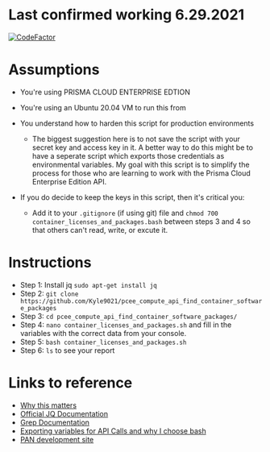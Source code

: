 # Last confirmed working 6.29.2021
[![CodeFactor](https://www.codefactor.io/repository/github/kyle9021/pcee_compute_api_find_container_software_packages/badge)](https://www.codefactor.io/repository/github/kyle9021/pcee_compute_api_find_container_software_packages)
# Assumptions

* You're using PRISMA CLOUD ENTERPRISE EDTION
* You're using an Ubuntu 20.04 VM to run this from
* You understand how to harden this script for production environments

  * The biggest suggestion here is to not save the script with your secret key and access key in it. A better way to do this might be to have a seperate script which exports those credentials as environmental variables. My goal with this script is to simplify the process for those who are learning to work with the Prisma Cloud Enterprise Edition API. 
  
* If you do decide to keep the keys in this script, then it's critical you:
  
   * Add it to your `.gitignore` (if using git) file and `chmod 700 container_licenses_and_packages.bash` between steps 3 and 4 so that others can't read, write, or excute it. 

# Instructions

* Step 1: Install jq `sudo apt-get install jq`
* Step 2: `git clone https://github.com/Kyle9021/pcee_compute_api_find_container_software_packages`
* Step 3: `cd pcee_compute_api_find_container_software_packages/`
* Step 4: `nano container_licenses_and_packages.sh` and fill in the variables with the correct data from your console. 
* Step 5: `bash container_licenses_and_packages.sh`
* Step 6: `ls` to see your report

# Links to reference

* [Why this matters](https://www.softwareone.com/en/blog/all-articles/2020/11/24/oracle-java-licensing)
* [Official JQ Documentation](https://stedolan.github.io/jq/manual/)
* [Grep Documentation](https://www.gnu.org/software/grep/manual/grep.html)
* [Exporting variables for API Calls and why I choose bash](https://apiacademy.co/2019/10/devops-rest-api-execution-through-bash-shell-scripting/)
* [PAN development site](https://prisma.pan.dev/)
